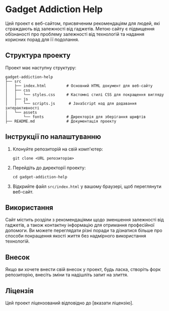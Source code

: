 # Gadget Addiction Help

Цей проект є веб-сайтом, присвяченим рекомендаціям для людей, які страждають від залежності від гаджетів. Метою сайту є підвищення обізнаності про проблему залежності від технологій та надання корисних порад для її подолання.

## Структура проекту

Проект має наступну структуру:

```
gadget-addiction-help
├── src
│   ├── index.html         # Основний HTML документ для веб-сайту
│   ├── css
│   │   └── styles.css     # Кастомні стилі CSS для покращення вигляду
│   ├── js
│   │   └── scripts.js      # JavaScript код для додавання інтерактивності
│   └── assets
│       └── fonts          # Директорія для зберігання шрифтів
├── README.md              # Документація проекту
```

## Інструкції по налаштуванню

1. Клонуйте репозиторій на свій комп'ютер:
   ```
   git clone <URL репозиторію>
   ```

2. Перейдіть до директорії проекту:
   ```
   cd gadget-addiction-help
   ```

3. Відкрийте файл `src/index.html` у вашому браузері, щоб переглянути веб-сайт.

## Використання

Сайт містить розділи з рекомендаціями щодо зменшення залежності від гаджетів, а також контактну інформацію для отримання професійної допомоги. Ви можете переглядати різні поради та дізнатися більше про способи покращення якості життя без надмірного використання технологій.

## Внесок

Якщо ви хочете внести свій внесок у проект, будь ласка, створіть форк репозиторію, внесіть зміни та надішліть запит на злиття.

## Ліцензія

Цей проект ліцензований відповідно до [вказати ліцензію].
